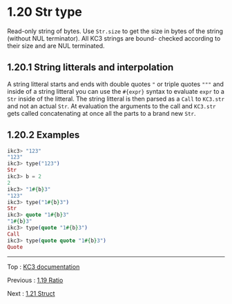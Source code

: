 # 1.20 Str type

Read-only string of bytes. Use `Str.size` to get the size in bytes
of the string (without NUL terminator). All KC3 strings are bound-
checked according to their size and are NUL terminated.

## 1.20.1 String litterals and interpolation

A string litteral starts and ends with double quotes `"`
or triple quotes `"""` and inside of a string litteral you can use
the `#{expr}` syntax to evaluate `expr` to a `Str` inside of the
litteral. The string litteral is then parsed as a `Call` to `KC3.str`
and not an actual `Str`. At evaluation the arguments to the call
and `KC3.str` gets called concatenating at once all the parts to a
brand new `Str`.

## 1.20.2 Examples

```elixir
ikc3> "123"
"123"
ikc3> type("123")
Str
ikc3> b = 2
2
ikc3> "1#{b}3"
"123"
ikc3> type("1#{b}3")
Str
ikc3> quote "1#{b}3"
"1#{b}3"
ikc3> type(quote "1#{b}3")
Call
ikc3> type(quote quote "1#{b}3")
Quote
```

---

Top : [KC3 documentation](../)

Previous : [1.19 Ratio](1.19_Ratio)

Next : [1.21 Struct](1.21_Struct)
